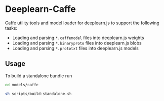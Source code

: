 # Deeplearn-Caffe

Caffe utility tools and model loader for deeplearn.js to support the following tasks:

* Loading and parsing `*.caffemodel` files into deeplearn.js weights
* Loading and parsing `*.binaryproto` files into deeplearn.js blobs
* Loading and parsing `*.prototxt` files into deeplearn.js models

## Usage

To build a standalone bundle run

```bash
cd models/caffe

sh scripts/build-standalone.sh
```

